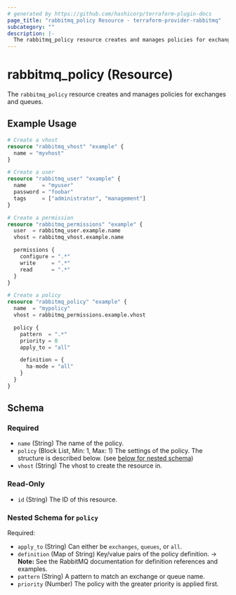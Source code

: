 ```yaml
---
# generated by https://github.com/hashicorp/terraform-plugin-docs
page_title: "rabbitmq_policy Resource - terraform-provider-rabbitmq"
subcategory: ""
description: |-
  The rabbitmq_policy resource creates and manages policies for exchanges and queues.
---
```


# rabbitmq_policy (Resource)

The `rabbitmq_policy` resource creates and manages policies for exchanges and queues.

## Example Usage

```terraform
# Create a vhost
resource "rabbitmq_vhost" "example" {
  name = "myvhost"
}

# Create a user
resource "rabbitmq_user" "example" {
  name     = "myuser"
  password = "foobar"
  tags     = ["administrator", "management"]
}

# Create a permission
resource "rabbitmq_permissions" "example" {
  user  = rabbitmq_user.example.name
  vhost = rabbitmq_vhost.example.name

  permissions {
    configure = ".*"
    write     = ".*"
    read      = ".*"
  }
}

# Create a policy
resource "rabbitmq_policy" "example" {
  name  = "mypolicy"
  vhost = rabbitmq_permissions.example.vhost

  policy {
    pattern  = ".*"
    priority = 0
    apply_to = "all"

    definition = {
      ha-mode = "all"
    }
  }
}
```

<!-- schema generated by tfplugindocs -->
## Schema

### Required

- `name` (String) The name of the policy.
- `policy` (Block List, Min: 1, Max: 1) The settings of the policy. The structure is described below. (see [below for nested schema](#nestedblock--policy))
- `vhost` (String) The vhost to create the resource in.

### Read-Only

- `id` (String) The ID of this resource.

<a id="nestedblock--policy"></a>
### Nested Schema for `policy`

Required:

- `apply_to` (String) Can either be `exchanges`, `queues`, or `all`.
- `definition` (Map of String) Key/value pairs of the policy definition.
-> **Note:** See the RabbitMQ documentation for definition references and examples.
- `pattern` (String) A pattern to match an exchange or queue name.
- `priority` (Number) The policy with the greater priority is applied first.
